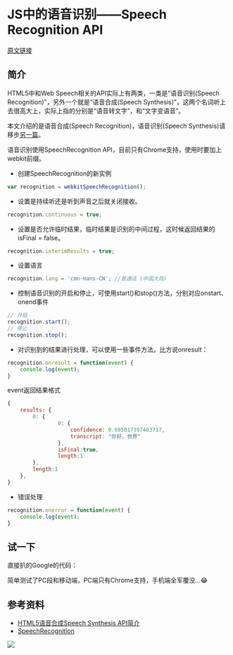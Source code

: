 # JS中的语音识别——Speech Recognition API

[原文链接](https://denzel.netlify.com/js/speech_in_js_recognition.html)

## 简介
HTML5中和Web Speech相关的API实际上有两类，一类是“语音识别(Speech Recognition)”，另外一个就是“语音合成(Speech Synthesis)”，这两个名词听上去很高大上，实际上指的分别是“语音转文字”，和“文字变语音”。

本文介绍的是语音合成(Speech Recognition)，语音识别(Speech Synthesis)请移步[另一篇](speech_in_js_synthesis.html)。

语音识别使用SpeechRecognition API，目前只有Chrome支持，使用时要加上webkit前缀。

- 创建SpeechRecognition的新实例
```js
var recognition = webkitSpeechRecognition();
```

- 设置是持续听还是听到声音之后就关闭接收。
```js
recognition.continuous = true;
```

- 设置是否允许临时结果，临时结果是识别的中间过程，这时候返回结果的isFinal = false。
```js
recognition.interimResults = true;
```

- 设置语言
```js
recognition.lang = 'cmn-Hans-CN'; //普通话 (中国大陆)
```

- 控制语音识别的开启和停止，可使用start()和stop()方法，分别对应onstart、onend事件
```js
// 开启
recognition.start();
// 停止
recognition.stop();
```

- 对识别到的结果进行处理，可以使用一些事件方法，比方说onresult：
```js
recognition.onresult = function(event) { 
    console.log(event);
}
```


event返回结果格式
```js
{
    results: {
        0: {
              	0: {
                	confidence: 0.695017397403717,
                	transcript: "你好，世界"
              	},
              	isFinal:true,
              	length:1
        },
        length:1
    },
}
```

- 错误处理
```js
recognition.onerror = function(event) { 
    console.log(event);
}
```

## 试一下
直接扒的Google的代码：

简单测试了PC段和移动端，PC端只有Chrome支持，手机端全军覆没...:joy:

<my-iframe :src="'https://xiaotianxia.github.io/demos-2018/speech-recognition/index.html'"></my-iframe>


## 参考资料
- [HTML5语音合成Speech Synthesis API简介](http://www.zhangxinxu.com/wordpress/2017/01/html5-speech-recognition-synthesis-api/)
- [SpeechRecognition](https://developer.mozilla.org/zh-CN/docs/Web/API/SpeechRecognition)

[![](https://badge.juejin.im/entry/5afe4ad3518825426539b0ca/likes.svg?style=flat-square)](https://juejin.im/entry/5afe4ad3518825426539b0ca/detail)

<comment-tool></comment-tool>
